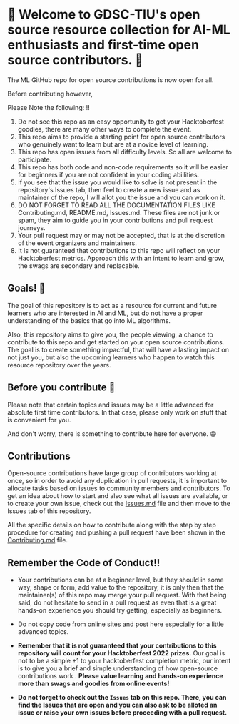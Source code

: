 # :star2: Welcome to GDSC-TIU's open source resource collection for AI-ML enthusiasts and first-time open source contributors. :star2:

The ML GitHub repo for open source contributions is now open for all. 

Before contributing however, 

Please Note the following: :bangbang:

1. Do not see this repo as an easy opportunity to get your Hacktoberfest goodies, there are many other ways to complete the event. 
2. This repo aims to provide a starting point for open source contributors who genuinely want to learn but are at a novice level of learning.
3. This repo has open issues from all difficulty levels. So all are welcome to participate.
4. This repo has both code and non-code requirements so it will be easier for beginners if you are not confident in your coding abiilities.
5. If you see that the issue you would like to solve is not present in the repository's Issues tab, then feel to create a new issue and as maintainer of the repo, I will allot you the issue and you can work on it.
6. DO NOT FORGET TO READ ALL THE DOCUMENTATION FILES LIKE Contributing.md, README.md, Issues.md. These files are not junk or spam, they aim to guide you in your contributions and pull request journeys.
7. Your pull request may or may not be accepted, that is at the discretion of the event organizers and maintainers.
8. It is not guaranteed that contributions to this repo will reflect on your Hacktoberfest metrics. Approach this with an intent to learn and grow, the swags are secondary and replacable.

## Goals! :checkered_flag:

The goal of this repository is to act as a resource for current and future learners who are interested in AI and ML, but do not have a proper understanding of the basics that go into ML algorithms.

Also, this repository aims to give you, the people viewing, a chance to contribute to this repo and get started on your open source contributions.
The goal is to create something impactful, that will have a lasting impact on not just you, but also the upcoming learners who happen to watch this resource repository over the years.

## Before you contribute :memo:

Please note that certain topics and issues may be a little advanced for absolute first time contributors. In that case, please only work on stuff that is convenient for you. 

And don't worry, there is something to contribute here for everyone. :smile:

## Contributions

Open-source contributions have large group of contributors working at once, so in order to avoid any duplication in pull requests, it is important to allocate tasks based on issues to community members and contributors. To get an idea about how to start and also see what all issues are available, or to create your own issue, check out the [Issues.md](/Issues.md) file and then move to the Issues tab of this repository.

All the specific details on how to contribute along with the step by step procedure for creating and pushing a pull request have been shown in the [Contributing.md](/Contributing.md) file.

## Remember the Code of Conduct:bangbang:

- Your contributions can be at a beginner level, but they should in some way, shape or form, add value to the repository, it is only then that the maintainer(s) of this repo may merge your pull request. With that being said, do not hesitate to send in a pull request as even that is a great hands-on experience you should try getting, especially as beginners.

- Do not copy code from online sites and post here especially for a little advanced topics.

- **Remember that it is not guaranteed that your contributions to this repository will count for your Hacktoberfest 2022 prizes.** Our goal is not to be a simple +1 to your hacktoberfest completion metric, our intent is to give you a brief and simple understanding of how open-source contributions work . **Please value learning and hands-on experience more than swags and goodies from online events!**

- **Do not forget to check out the `Issues` tab on this repo. There, you can find the Issues that are open and you can also ask to be alloted an issue or raise your own issues before proceeding with a pull request.**

